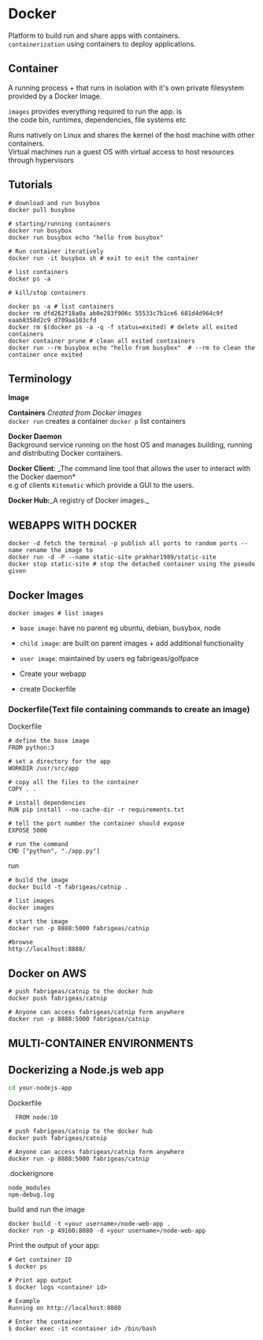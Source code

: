# Docker

Platform to build run and share apps with containers.\
`containerization` using containers to deploy applications.

## Container

A running process + that runs in isolation with it's own private filesystem provided by a Docker Image.

`images` provides everything required to run the app. is \
the code bin, runtimes, dependencies, file systems etc

Runs natively on Linux and shares the kernel of the host machine with other containers.\
Virtual machines run a guest OS with virtual access to host resources through hypervisors

## Tutorials

```docker
# download and run busybox
docker pull busybox

# starting/running containers
docker run busybox
docker run busybox echo "hello from busybox"

# Run container iteratively
docker run -it busybox sh # exit to exit the container

# list containers
docker ps -a

# kill/stop containers

docker ps -a # list containers
docker rm dfd262f18a0a ab0e283f906c 55533c7b1ce6 681d4d964c9f eaab8358d2c9 d709aa103cfd
docker rm $(docker ps -a -q -f status=exited) # delete all exited containers
docker container prune # clean all exited contzainers
docker run --rm busybox echo "hello from busybox"  # --rm to clean the container once exited
```

## Terminology

**Image**

**Containers**
_Created from Docker images_\
`docker run` creates a container
`docker p` list containers

**Docker Daemon**\
Background service running on the host OS and manages building, running and distributing Docker containers.

**Docker Client**: \_The command line tool that allows the user to interact with the Docker daemon\*\
e.g of clients `Kitematic` which provide a GUI to the users.

**Docker Hub:**\_A registry of Docker images.\_

## WEBAPPS WITH DOCKER

```docker
docker -d fetch the terminal -p publish all ports to random ports --name rename the image to
docker run -d -P --name static-site prakhar1989/static-site
docker stop static-site # stop the detached container using the pseudo given
```

## Docker Images

```docker
docker images # list images
```

- `base image`: have no parent eg ubuntu, debian, busybox, node
- `child image`: are built on parent images + add additional functionality
- `user image`: maintained by users eg fabrigeas/golfpace

- Create your webapp
- create Dockerfile

### Dockerfile(Text file containing commands to create an image)

Dockerfile

```docker
# define the base image
FROM python:3

# set a directory for the app
WORKDIR /usr/src/app

# copy all the files to the container
COPY . .

# install dependencies
RUN pip install --no-cache-dir -r requirements.txt

# tell the port number the container should expose
EXPOSE 5000

# run the command
CMD ["python", "./app.py"]
```

run

```docker
# build the image
docker build -t fabrigeas/catnip .

# list images
docker images

# start the image
docker run -p 8888:5000 fabrigeas/catnip

#browse
http://localhost:8888/

```

## Docker on AWS

```docker
# push fabrigeas/catnip to the docker hub
docker push fabrigeas/catnip

# Anyone can access fabrigeas/catnip form anywhere
docker run -p 8888:5000 fabrigeas/catnip
```

## MULTI-CONTAINER ENVIRONMENTS

## Dockerizing a Node.js web app

```sh
cd your-nodejs-app
```

Dockerfile

```docker
  FROM node:10

# push fabrigeas/catnip to the docker hub
docker push fabrigeas/catnip

# Anyone can access fabrigeas/catnip form anywhere
docker run -p 8888:5000 fabrigeas/catnip
```

.dockerignore

```docker
node_modules
npm-debug.log
```

build and run the image

```docker
docker build -t <your username>/node-web-app .
docker run -p 49160:8080 -d <your username>/node-web-app
```

Print the output of your app:

```docker
# Get container ID
$ docker ps

# Print app output
$ docker logs <container id>

# Example
Running on http://localhost:8080

# Enter the container
$ docker exec -it <container id> /bin/bash
```
